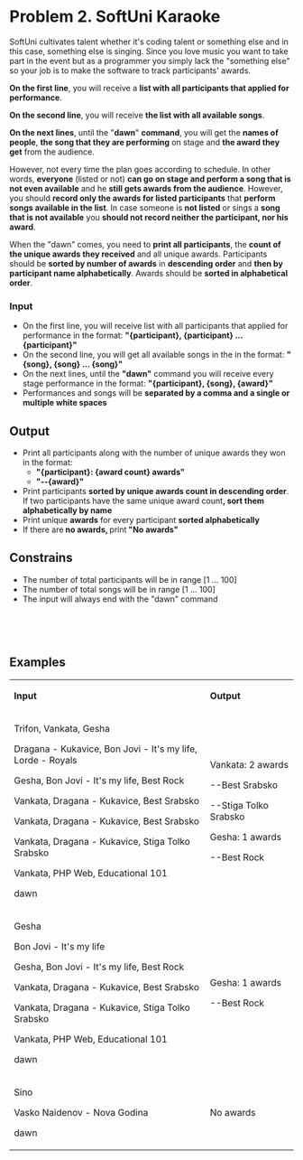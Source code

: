 <h1>Problem 2. SoftUni Karaoke</h1>
<p>SoftUni cultivates talent whether it's coding talent or something else and in this case, something else is singing. Since you love music you want to take part in the event but as a programmer you simply lack the "something else" so your job is to make the software to track participants' awards.</p>
<p><strong>On the first line</strong>, you will receive a <strong>list with all participants that applied for performance</strong>.</p>
<p><strong>On the second line</strong>, you will receive <strong>the list with all available songs</strong>.</p>
<p><strong>On the next lines</strong>, until the "<strong>dawn</strong>" <strong>command</strong>, you will get the <strong>names of people</strong>, <strong>the song that they are performing</strong> on stage and <strong>the award they get</strong> from the audience.</p>
<p>However, not every time the plan goes according to schedule. In other words, <strong>everyone</strong> (listed or not) <strong>can go on stage and perform a song that is not even available</strong> and he <strong>still gets awards from the audience</strong>. However, you should <strong>record only the awards for listed participants</strong> that <strong>perform songs </strong><strong>available in the list</strong>. In case someone is <strong>not listed</strong> or sings a <strong>song that is not available</strong> you <strong>should not record neither the participant, nor his award</strong>.&nbsp;</p>
<p>When the "dawn" comes, you need to <strong>print all participants</strong>, the <strong>count of the unique awards they received</strong> and all unique awards. Participants should be <strong>sorted by number of awards</strong> in <strong>descending order</strong> and <strong>then by participant name alphabetically</strong>. Awards should be <strong>sorted in alphabetical order</strong>.</p>
<h3>Input</h3>
<ul>
<li>On the first line, you will receive list with all participants that applied for performance in the format: <strong>"{participant}, {participant} &hellip; {participant}"</strong></li>
<li>On the second line, you will get all available songs in the in the format: <strong>"{song}, {song} &hellip; {song}"</strong></li>
<li>On the next lines, until the <strong>"dawn"</strong> command you will receive every stage performance in the format: <strong>"{participant}, {song}, {award}" </strong></li>
<li>Performances and songs will be <strong>separated by a comma and a single or multiple white spaces</strong></li>
</ul>
<h2>Output</h2>
<ul>
<li>Print all participants along with the number of unique awards they won in the format:
<ul>
<li><strong>"{participant}: {award count} awards"</strong></li>
<li><strong>"--{award}"</strong></li>
</ul>
</li>
<li>Print participants <strong>sorted by unique awards count in descending order</strong>. If two participants have the same unique award count<strong>, sort them alphabetically by name</strong></li>
<li>Print unique <strong>awards</strong> for every participant <strong>sorted alphabetically</strong></li>
<li>If there are<strong> no awards, </strong>print<strong> "No awards"</strong></li>
</ul>
<h2>Constrains</h2>
<ul>
<li>The number of total participants will be in range [1 &hellip; 100]</li>
<li>The number of total songs will be in range [1 &hellip; 100]</li>
<li>The input will always end with the "dawn" command</li>
</ul>
<p>&nbsp;</p>
<p>&nbsp;</p>
<h2>Examples</h2>
<table width="679">
<tbody>
<tr>
<td width="490">
<p><strong>Input</strong></p>
</td>
<td width="189">
<p><strong>Output</strong></p>
</td>
</tr>
<tr>
<td width="490">
<p>Trifon, Vankata, Gesha</p>
<p>Dragana - Kukavice, Bon Jovi - It's my life, Lorde - Royals</p>
<p>Gesha, Bon Jovi - It's my life, Best Rock</p>
<p>Vankata, Dragana - Kukavice, Best Srabsko</p>
<p>Vankata, Dragana - Kukavice, Best Srabsko</p>
<p>Vankata, Dragana - Kukavice, Stiga Tolko Srabsko</p>
<p>Vankata, PHP Web, Educational 101</p>
<p>dawn</p>
</td>
<td width="189">
<p>Vankata: 2 awards</p>
<p>--Best Srabsko</p>
<p>--Stiga Tolko Srabsko</p>
<p>Gesha: 1 awards</p>
<p>--Best Rock</p>
</td>
</tr>
<tr>
<td width="490">
<p>Gesha</p>
<p>Bon Jovi - It's my life</p>
<p>Gesha, Bon Jovi - It's my life, Best Rock</p>
<p>Vankata, Dragana - Kukavice, Best Srabsko</p>
<p>Vankata, Dragana - Kukavice, Stiga Tolko Srabsko</p>
<p>Vankata, PHP Web, Educational 101</p>
<p>dawn</p>
</td>
<td width="189">
<p>Gesha: 1 awards</p>
<p>--Best Rock</p>
</td>
</tr>
<tr>
<td width="490">
<p>Sino</p>
<p>Vasko Naidenov - Nova Godina</p>
<p>dawn</p>
</td>
<td width="189">
<p>No awards</p>
</td>
</tr>
</tbody>
</table>
<p>&nbsp;</p>
